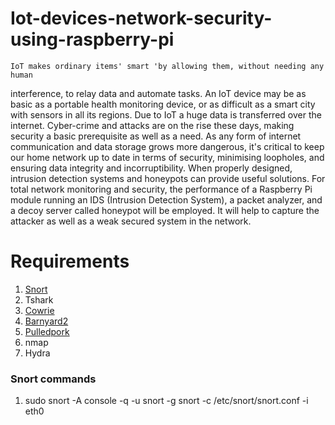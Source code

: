 # Iot-devices-network-security-using-raspberry-pi
    IoT makes ordinary items' smart 'by allowing them, without needing any human
  interference, to relay data and automate tasks. An IoT device may be as basic as a portable
  health monitoring device, or as difficult as a smart city with sensors in all its regions. Due
  to IoT a huge data is transferred over the internet. Cyber-crime and attacks are on the rise
  these days, making security a basic prerequisite as well as a need. As any form of internet
  communication and data storage grows more dangerous, it's critical to keep our home
  network up to date in terms of security, minimising loopholes, and ensuring data integrity
  and incorruptibility. When properly designed, intrusion detection systems and honeypots
  can provide useful solutions. For total network monitoring and security, the performance
  of a Raspberry Pi module running an IDS (Intrusion Detection System), a packet analyzer,
  and a decoy server called honeypot will be employed. It will help to capture the attacker as
  well as a weak secured system in the network.


# Requirements
  1. [Snort](https://www.snort.org/downloads) 
  2. Tshark 
  3. [Cowrie](https://github.com/cowrie/cowrie) 
  4. [Barnyard2](https://github.com/firnsy/barnyard2)
  5. [Pulledpork](https://github.com/shirkdog/pulledpork)
  6. nmap
  7. Hydra

### Snort commands

  1. sudo snort -A console -q -u snort -g snort -c /etc/snort/snort.conf -i eth0
